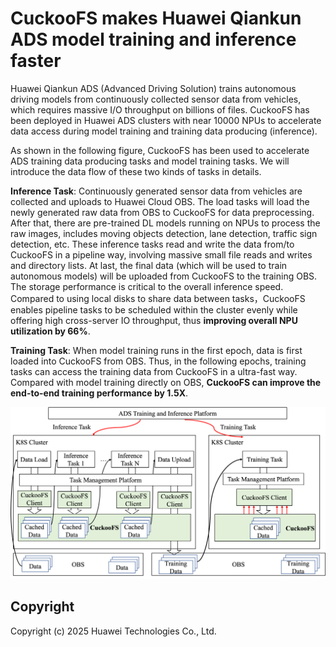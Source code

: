 # CuckooFS makes Huawei Qiankun ADS model training and inference faster
Huawei Qiankun ADS (Advanced Driving Solution) trains autonomous driving models from continuously collected sensor data from vehicles, which requires massive I/O throughput on billions of files. CuckooFS has been deployed in Huawei ADS clusters with near 10000 NPUs to accelerate data access during model training and training data producing (inference).

As shown in the following figure, CuckooFS has been used to accelerate ADS training data producing tasks and model training tasks. We will introduce the data flow of these two kinds of tasks in details.

**Inference Task**: Continuously generated sensor data from vehicles are collected and uploads to Huawei Cloud OBS. The load tasks will load the newly generated raw data from OBS to CuckooFS for data preprocessing. After that, there are pre-trained DL models running on NPUs to process the raw images, includes moving objects detection, lane detection, traffic sign detection, etc. These inference tasks read and write the data from/to CuckooFS in a pipeline way, involving massive small file reads and writes and directory lists. At last, the final data (which will be used to train autonomous models) will be uploaded from CuckooFS to the training OBS. The storage performance is critical to the overall inference speed. Compared to using local disks to share data between tasks，CuckooFS enables pipeline tasks to be scheduled within the cluster evenly while offering high cross-server IO throughput, thus **improving overall NPU utilization by 66%**.

**Training Task**: When model training runs in the first epoch, data is first loaded into CuckooFS from OBS. Thus, in the following epochs, training tasks can access the training data from CuckooFS in a ultra-fast way. Compared with model training directly on OBS, **CuckooFS can improve the end-to-end training performance by 1.5X**.

![ADS Deployment](./images/ads-deployment.png)

## Copyright
Copyright (c) 2025 Huawei Technologies Co., Ltd.
